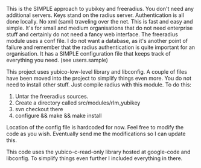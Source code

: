 This is the SIMPLE approach to yubikey and freeradius. You don't need any additional servers.
Keys stand on the radius server. Authentication is all done locally. No xml (saml) traveling over the net.
This is fast and easy and simple. It's for small and medium organisations that do not need enterprise stuff and certainly do not need a fancy web interface. The freeradius module uses a conf file. I do not want a database, as it's another point of failure and remember that the radius authentication is quite important for an organisation.
It has a SIMPLE configuration file that keeps track of everything you need. (see users.sample)

This project uses yubico-low-level library and libconfig. A couple of files have been moved into the project to simplify things even more. You do not need to install other stuff. Just compile radius with this module.
To do this:

1. Untar the freeradius sources.
2. Create a directory called src/modules/rlm\_yubikey
3. svn checkout there
4. configure && make && make install

Location of the config file is hardcoded for now. Feel free to modify the code as you wish. Eventually send me the modifications so I can update this.

This code uses the yubico-c-read-only library hosted at google-code and libconfig.
To simplify things even further I included everything in there.